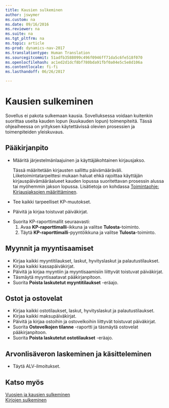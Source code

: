 ```yaml
---
title: Kausien sulkeminen
author: jswymer
ms.custom: na
ms.date: 09/16/2016
ms.reviewer: na
ms.suite: na
ms.tgt_pltfrm: na
ms.topic: article
ms-prod: dynamics-nav-2017
ms.translationtype: Human Translation
ms.sourcegitcommit: 51adfb3588099c496f0946ff71da5c6fe518f070
ms.openlocfilehash: ac1ed2d1dcf8bf780bda91fbf0a04e5c5e8d106a
ms.contentlocale: fi-fi
ms.lasthandoff: 06/26/2017

---
```

# <a name="close-periods"></a>Kausien sulkeminen
Sovellus ei pakota sulkemaan kausia. Sovelluksessa voidaan kuitenkin suorittaa useita kauden lopun (kuukauden lopun) toimenpiteitä. Tässä ohjeaiheessa on yrityksen käytettävissä olevien prosessien ja toimenpiteiden yleiskuvaus.

## <a name="general-ledger"></a>Pääkirjanpito
* Määritä järjestelmänlaajuinen ja käyttäjäkohtainen kirjausjakso.

    Tässä määritetään kirjausten sallittu päivämääräväli. Liiketoimintatarpeittesi mukaan haluat ehkä rajoittaa käyttäjän kirjauspäivämääräalueet kauden lopussa suoritettavan prosessin alussa tai myöhemmin jakson lopussa. Lisätietoja on kohdassa [Toimintaohje: Kirjausjaksojen määrittäminen](finance-setup-how-specify-posting-periods.md).
* Tee kaikki tarpeelliset KP-muutokset.
* Päivitä ja kirjaa toistuvat päiväkirjat.
<!--* Process Consolidations-->
* Suorita KP-raporttimallit seuraavasti:
  1. Avaa **KP-raporttimalli**-ikkuna ja valitse **Tulosta**-toiminto.
  2. Täytä **KP-raporttimalli**-pyyntöikkuna ja valitse **Tulosta**-toiminto.

## <a name="sales--receivables"></a>Myynnit ja myyntisaamiset
* Kirjaa kaikki myyntitilaukset, laskut, hyvityslaskut ja palautustilaukset.
* Kirjaa kaikki kassapäiväkirjat.
* Päivitä ja kirjaa myyntiin ja myyntisaamisiin liittyvät toistuvat päiväkirjat.
* Täsmäytä myyntisaatavat pääkirjanpitoon.
* Suorita **Poista laskutetut myyntitilaukset** -eräajo.

## <a name="purchases--payables"></a>Ostot ja ostovelat
* Kirjaa kaikki ostotilaukset, laskut, hyvityslaskut ja palautustilaukset.
* Kirjaa kaikki maksupäiväkirjat.
* Päivitä ja kirjaa ostoihin ja ostovelkoihin liittyvät toistuvat päiväkirjat.
* Suorita **Ostovelkojen tilanne** -raportti ja täsmäytä ostovelat pääkirjanpitoon.
* Suorita **Poista laskutetut ostotilaukset** -eräajo.

<!-- ### Fixed Assets
* Post all maintenance costs have been posted through the fixed asset journals or invoices.
* Post adjustments.
* Post appreciation.
* Post depreciation.
* Update and post the recurring fixed asset journal.-->

<!--### Intercompany
* Process Intercompany Postings.-->

## <a name="calculate-and-process-sales-tax"></a>Arvonlisäveron laskeminen ja käsitteleminen
*  Täytä ALV-ilmoitukset.

## <a name="see-also"></a>Katso myös
[Vuosien ja kausien sulkeminen](year-close-years-periods.md)  
[Kirjojen sulkeminen](year-close-books.md)

